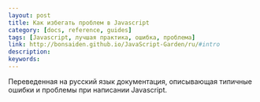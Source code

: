 ```yaml
---
layout: post
title: Как избегать проблем в Javascript
category: [docs, reference, guides]
tags: [Javascript, лучшая практика, ошибка, проблема]
link: http://bonsaiden.github.io/JavaScript-Garden/ru/#intro
description:
keywords:
---
```


<p>Переведенная на русский язык документация, описывающая типичные ошибки и проблемы при написании Javascript.</p>
